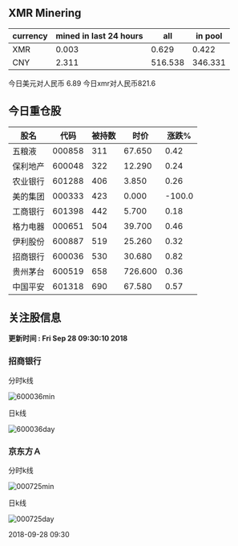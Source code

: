## XMR Minering

|currency|mined in last 24 hours|all|in pool|
|---|---|---|---|
|XMR|0.003|0.629|0.422|
|CNY|2.311|516.538|346.331|

今日美元对人民币 6.89	今日xmr对人民币821.6


## 今日重仓股 

|股名|代码|被持数|时价|涨跌%|
|---|---|---|---|---|
|五粮液|000858|311|67.650|0.42|
|保利地产|600048|322|12.290|0.24|
|农业银行|601288|406|3.850|0.26|
|美的集团|000333|423|0.000|-100.0|
|工商银行|601398|442|5.700|0.18|
|格力电器|000651|504|39.700|0.46|
|伊利股份|600887|519|25.260|0.32|
|招商银行|600036|530|30.680|0.82|
|贵州茅台|600519|658|726.600|0.36|
|中国平安|601318|690|67.580|0.57|

## 关注股信息
**更新时间 : Fri Sep 28 09:30:10 2018**
### 招商银行 
分时k线

![600036min](http://image.sinajs.cn/newchart/min/n/sh600036.gif)

日k线

![600036day](http://image.sinajs.cn/newchart/daily/n/sh600036.gif)

### 京东方Ａ 
分时k线

![000725min](http://image.sinajs.cn/newchart/min/n/sz000725.gif)

日k线

![000725day](http://image.sinajs.cn/newchart/daily/n/sz000725.gif)

2018-09-28 09:30